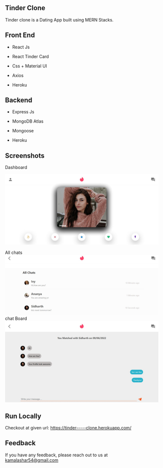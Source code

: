 
## Tinder Clone
 
Tinder clone is a Dating App built using MERN Stacks.
 



## Front End 

- React Js

- React Tinder Card

- Css + Material UI

- Axios 

- Heroku


## Backend

- Express Js

- MongoDB Atlas

- Mongoose

- Heroku


## Screenshots

Dashboard

![](https://github.com/Safat-kamal/Public-Docs/blob/master/Images/Web%20capture_20-7-2022_205910_tinder-----clone.herokuapp.com.jpeg?raw=true)

All chats
![](https://github.com/Safat-kamal/Public-Docs/blob/master/Images/Web%20capture_20-7-2022_205929_tinder-----clone.herokuapp.com.jpeg?raw=true)
chat Board
![](https://github.com/Safat-kamal/Public-Docs/blob/master/Images/Web%20capture_20-7-2022_205954_tinder-----clone.herokuapp.com.jpeg?raw=true)
## Run Locally

Checkout at given url: https://tinder-----clone.herokuapp.com/
## Feedback

If you have any feedback, please reach out to us at kamalashar54@gmail.com

